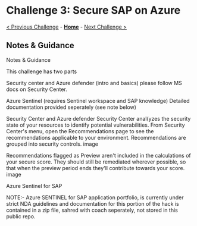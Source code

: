 # Challenge 3: Secure SAP on Azure

[< Previous Challenge](./02-Azure-Monitor.md) - **[Home](README.md)** - [Next Challenge >](./04-Business-Continuity-and-DR.md)

## Notes & Guidance

Notes & Guidance

This challenge has two parts

Security center and Azure defender (intro and basics) please follow MS docs on Security Center.

Azure Sentinel (requires Sentinel workspace and SAP knowledge) Detailed documentation provided seperately (see note below)

Security Center and Azure defender Security Center anal(yzes the security state of your resources to identify potential vulnerabilities. From Security Center's menu, open the Recommendations page to see the recommendations applicable to your environment. Recommendations are grouped into security controls.
image

Recommendations flagged as Preview aren't included in the calculations of your secure score. They should still be remediated wherever possible, so that when the preview period ends they'll contribute towards your score. image

Azure Sentinel for SAP

NOTE:- Azure SENTINEL for SAP application portfolio, is currently under strict NDA guidelines and documentation for this portion of the hack is contained in a zip file, sahred with coach seperately, not stored in this public repo.
